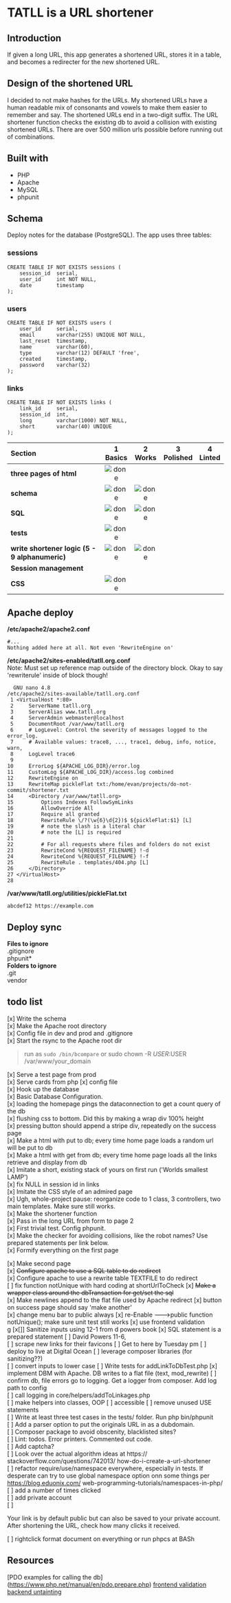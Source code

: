 # TATLL is a URL shortener

## Introduction

If given a long URL, this app generates a shortened URL, stores it in a table, and becomes a redirecter for the new shortened URL.

## Design of the shortened URL      
I decided to not make hashes for the URLs.  My shortened URLs have a human readable mix of consonants and vowels to make them easier to remember and say.  The shortened URLs end in a two-digit suffix.  The URL shortener function checks the existing db to avoid a collision with existing shortened URLs.  There are over 500 million urls possible before running out of combinations.

## Built with
* PHP
* Apache
* MySQL
* phpunit

## Schema

Deploy notes for the database (PostgreSQL).  The app uses three tables:  

### sessions
```
CREATE TABLE IF NOT EXISTS sessions (
    session_id  serial,
    user_id     int NOT NULL,
    date        timestamp
);
```

### users
```
CREATE TABLE IF NOT EXISTS users (
    user_id     serial,
    email       varchar(255) UNIQUE NOT NULL,
    last_reset  timestamp,
    name        varchar(60),
    type        varchar(12) DEFAULT 'free',
    created     timestamp,
    password    varchar(32)
);
```

### links
```
CREATE TABLE IF NOT EXISTS links (
    link_id     serial,
    session_id  int,
    long        varchar(1000) NOT NULL,
    short       varchar(40) UNIQUE
);
```
[done]: https://user-images.githubusercontent.com/29199184/32275438-8385f5c0-bf0b-11e7-9406-42265f71e2bd.png "Done"

|               Section              | 1<br>Basics | 2<br>Works   | 3<br>Polished     | 4<br>Linted |
|:-------------------------------- |:-----------------:|:-------------:|:-------------:|:----------------:|
|**three pages of html**    |   ![done][done]     |  |   |
|**schema**           |  ![done][done]        |   ![done][done]   |  |                                  |
|**SQL**           |   ![done][done]      |  ![done][done]  |  |                                  |
|**tests**    |   ![done][done]    |  |   |                        |
|**write shortener logic (5 - 9 alphanumeric)**   |    ![done][done]    |    ![done][done]             |               |                                  |
|**Session management**         |                   |               |               |                                  |
|**CSS**         |![done][done]   |               |               |                                  |


## Apache deploy  

__/etc/apache2/apache2.conf__
```
#...
Nothing added here at all. Not even 'RewriteEngine on'
```

__/etc/apache2/sites-enabled/tatll.org.conf__  
Note: Must set up reference map outside of the directory block. Okay to say 'rewriterule' inside of block though! 
```
  GNU nano 4.8                                                                       /etc/apache2/sites-available/tatll.org.conf                                                                                  
 1 <VirtualHost *:80>
 2     ServerName tatll.org
 3     ServerAlias www.tatll.org
 4     ServerAdmin webmaster@localhost
 5     DocumentRoot /var/www/tatll.org
 6     # LogLevel: Control the severity of messages logged to the error_log.
 7     # Available values: trace8, ..., trace1, debug, info, notice, warn,
 8     LogLevel trace6
 9
10     ErrorLog ${APACHE_LOG_DIR}/error.log
11     CustomLog ${APACHE_LOG_DIR}/access.log combined
12     RewriteEngine on
13     RewriteMap pickleFlat txt:/home/evan/projects/do-not-commit/shortener.txt
14     <Directory /var/www/tatll.org>
15         Options Indexes FollowSymLinks
16         AllowOverride All
17         Require all granted
18         RewriteRule \/?(\w{6}\d{2})$ ${pickleFlat:$1} [L]
19         # note the slash is a literal char
20         # note the [L] is required
21
22         # For all requests where files and folders do not exist
23         RewriteCond %{REQUEST_FILENAME} !-d
24         RewriteCond %{REQUEST_FILENAME} !-f
25         RewriteRule . templates/404.php [L]
26     </Directory>
27 </VirtualHost>
28

```

__/var/www/tatll.org/utilities/pickleFlat.txt__
```
abcdef12 https://example.com
```

## Deploy sync
__Files to ignore__    
.gitignore    
phpunit*    
__Folders to ignore__  
.git    
vendor    
    
## todo list
[x] Write the schema  
[x] Make the Apache root directory  
[x] Config file in dev and prod and .gitignore  
[x] Start the rsync to the Apache root dir  

> run as `sudo /bin/bcompare` 
or
> sudo chown -R $USER:$USER /var/www/your_domain

[x] Serve a test page  from prod  
[x] Serve cards from php
[x] config file   
[x] Hook up the database  
[x] Basic Database Configuration.    
[x] loading the homepage pings the dataconnection to get a count query of the db  
[x] flushing css to bottom. Did this by making a wrap div    100% height    
[x] pressing button should append a stripe div, repeatedly    on the success page     
[x] Make a html with put to db; every time home page loads a    random url will be put to db   
[x] Make a html with get from db; every time home page loads    all the links retrieve and display from db   
[x] Imitate a short, existing stack of yours on first run    ('Worlds smallest LAMP')     
[x] fix NULL in session id in links   
[x] Imitate the CSS style of an admired page   
[x] Ugh, whole-project pause: reorganize code to 1 class, 3    controllers, two main templates. Make sure still works.   
[x] Make the shortener function   
[x] Pass in the long URL from form to page 2   
[x] First trivial test. Config phpunit.     
[x] Make the checker for avoiding collisions, like the robot    names? Use prepared statements per link below.   
[x] Formify everything on the first page   

[x] Make second page   
[x] ~~Configure apache to use a SQL table to do redirect~~    
[x] Configure apache to use a rewrite table TEXTFILE to do redirect     
[ ] fix function notUnique with hard coding at shortUrlToCheck 
[x] ~~Make a wrapper class around the dbTransaction for get/set the sql~~    
[x] Make newlines append to the flat file used by Apache redirect
[x] button on success page should say 'make another'   
[x] change menu bar to public always
[x] re-Enable --->public function notUnique(); make sure unit test still works
[x] use frontend validation    
g
[x[]] Sanitize inputs using 12-1 from d powers book
[x] SQL statement is a prepared statement
[ ] David Powers 11-6,    
[ ] scrape new links for their favicons
[ ] Get to here by Tuesday pm
[ ] deploy to live at Digital Ocean
[ ] leverage composer libraries  (for sanitizing??)    
[ ] convert inputs to lower case
[ ] Write tests for addLinkToDbTest.php
[x] implement DBM with Apache.  DB writes to a flat file (text, mod_rewrite) 
[ ] confirm db, file errors go to logging.  Get a logger from composer. Add log path to config      
[ ] call logging in core/helpers/addToLinkages.php    
[ ] make helpers into classes, OOP
[ ] accessible 
[ ] remove unused USE statements    
[ ] Write at least three test cases in the tests/ folder.     Run php bin/phpunit    
[ ] Add a parser option to put the originals URL in as a     dubdomain.    
[ ] Composer package to avoid obscenity, blacklisted sites?    
[ ] Lint: todos.  Error printers.  Commented out code.    
[ ] Add captcha?    
[ ] Look over the actual algorithm ideas at https://    stackoverflow.com/questions/742013/    how-do-i-create-a-url-shortener     
[ ] refactor require/use/namespace everywhere, especially in     tests.  If desperate can try to use global namespace option     onn some things per https://blog.eduonix.com/    web-programming-tutorials/namespaces-in-php/      
[ ] add a number of times clicked   
[ ] add private account   
[ ] <p class="card-text">Your link is by default public but can also be saved to your private account. After shortening the URL, check how many clicks it received.</p> 
   
[ ] rightclick format document on everything or run phpcs at     BASh     


## Resources

[PDO examples for calling the db]
(https://www.php.net/manual/en/pdo.prepare.php)
[frontend validation](https://css-tricks.com/form-validation-part-1-constraint-validation-html/)
[backend untainting](https://phpdelusions.net/sql_injection)
